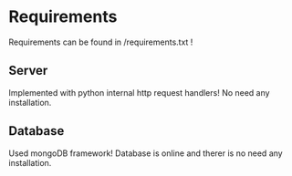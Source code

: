 # Requirements
Requirements can be found in /requirements.txt !

## Server
Implemented with python internal http request handlers! No need any installation.
## Database
Used mongoDB framework! Database is online and therer is no need any installation.

